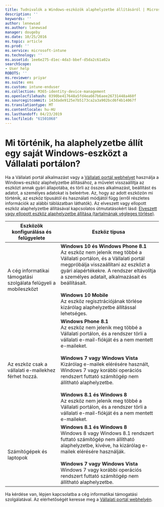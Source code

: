 ```yaml
---
title: Tudnivalók a Windows-eszközök alaphelyzetbe állításáról | Microsoft Docs
description: ''
keywords: ''
author: lenewsad
ms.author: lanewsad
manager: dougeby
ms.date: 10/25/2016
ms.topic: article
ms.prod: ''
ms.service: microsoft-intune
ms.technology: ''
ms.assetid: 1ee6e275-d1ec-4da3-bbef-d5da2c61a02a
searchScope:
- User help
ROBOTS: ''
ms.reviewer: priyar
ms.suite: ems
ms.custom: intune-enduser
ms.collection: M365-identity-device-management
ms.openlocfilehash: 0390be417648a5fd4ea667b6aee26731448a460f
ms.sourcegitcommit: 143dade9125e7b5173ca2a3a902bcd6f4b14067f
ms.translationtype: MT
ms.contentlocale: hu-HU
ms.lasthandoff: 04/23/2019
ms.locfileid: "61501068"
---
```

# <a name="what-happens-if-you-reset-your-windows-device-using-the-company-portal"></a>Mi történik, ha alaphelyzetbe állít egy saját Windows-eszközt a Vállalati portálon?

Ha a Vállalati portál alkalmazást vagy a [Vállalati portál webhelyet](reset-erase-your-device-cpwebsite.md) használja a Windows-eszköz alaphelyzetbe állításához, a művelet visszaállítja az eszközt annak gyári állapotába, és törli az összes alkalmazást, beállítást és adatot, a személyes adatokat is beleértve. Az, hogy az adott eszközön mi történik, az eszköz típusától és használati módjától függ (erről részletes információk az alábbi táblázatban láthatók). Az elveszett vagy ellopott eszköz alaphelyzetbe állításával kapcsolatos útmutatásokért lásd: [Elveszett vagy ellopott eszköz alaphelyzetbe állítása (tartalmának végleges törlése)](reset-erase-your-device-cpwebsite.md).

|Eszközök konfigurálása és felügyelete|Eszköz típusa|
|---------------------------------------|---------------|
|A cég informatikai támogatási szolgálata felügyeli a mobileszközt|**Windows 10 és Windows Phone 8.1**</br>Az eszköz nem jelenik meg többé a Vállalati portálon, és a Vállalati portál megpróbálja visszaállítani az eszközt a gyári alapértékekre. A rendszer eltávolítja a személyes adatait, alkalmazásait és beállításait. <br /><br />**Windows 10 Mobile**</br>Az eszköz regisztrációjának törlése kizárólag alaphelyzetbe állítással lehetséges.|
|Az eszköz csak a vállalati e-mailekhez férhet hozzá.|**Windows Phone 8.1**<br />Az eszköz nem jelenik meg többé a Vállalati portálon, és a rendszer törli a vállalati e-mail-fiókját és a nem mentett e-maileket.<br /><br />**Windows 7 vagy Windows Vista**<br />Kizárólag e-mailek elérésére használt, Windows 7 vagy korábbi operációs rendszert futtató számítógép nem állítható alaphelyzetbe.<br /><br />**Windows 8.1 és Windows 8**<br />Az eszköz nem jelenik meg többé a Vállalati portálon, és a rendszer törli a vállalati e-mail-fiókját és a nem mentett e-maileket.|
|Számítógépek és laptopok|**Windows 8.1 és Windows 8**<br />Windows 8 vagy Windows 8.1 rendszert futtató számítógép nem állítható alaphelyzetbe, kivéve, ha kizárólag e-mailek elérésére használják.<br /><br />**Windows 7 vagy Windows Vista**<br />Windows 7 vagy korábbi operációs rendszert futtató számítógép nem állítható alaphelyzetbe.|

Ha kérdése van, lépjen kapcsolatba a cég informatikai támogatási szolgálatával. Az elérhetőségét keresse meg a [Vállalati portál webhelyén](https://go.microsoft.com/fwlink/?linkid=2010980).
